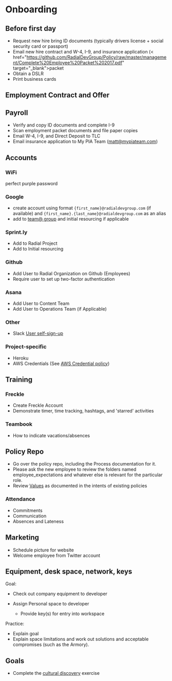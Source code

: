 # Onboarding

## Before first day
 - Request new hire bring ID documents (typically drivers license + social security card or passport)
 - Email new hire contract and W-4, I-9, and insurance application (< href="https://github.com/RadialDevGroup/Policy/raw/master/management/Complete%20Employee%20Packet%202017.pdf" target="_blank">packet</a>
 - Obtain a DSLR
 - Print business cards

## Employment Contract and Offer

## Payroll
 - Verify and copy ID documents and complete I-9
 - Scan employment packet documents and file paper copies
 - Email W-4, I-9, and Direct Deposit to TLC
 - Email insurance application to My PIA Team (matt@mypiateam.com)

## Accounts
### WiFi
 perfect purple password

### Google
  - create account using format `{first_name}@radialdevgroup.com` (if available) and `{first_name}.{last_name}@radialdevgroup.com` as an alias
  - add to [team@ group](https://groups.google.com/a/radialdevgroup.com/forum/#!managemembers/team/members/active) and initial resourcing if applicable

### Sprint.ly
  - Add to Radial Project
  - Add to Initial resourcing

### Github
  - Add User to Radial Organization on Github (Employees)
  - Require user to set up two-factor authentication

### Asana
  - Add User to Content Team
  - Add User to Operations Team (if Applicable)

### Other
- Slack [User self-sign-up](https://join.slack.com/t/radialdevgroup/signup?x=x-11720792966-282636290290)

### Project-specific
- Heroku
- AWS Credentials (See [AWS Credential policy](AWS-CREDENTIAL-POLICY.md))

## Training
### Freckle
 - Create Freckle Account
 - Demonstrate timer, time tracking, hashtags, and 'starred' activities

### Teambook
 - How to indicate vacations/absences

## Policy Repo

  - Go over the policy repo, including the Process documentation for it.
  - Please ask the new employee to review the folders named employee_expectations and whatever else is relevant for the particular role.
  - Review [Values](onboarding/VALUES.md) as documented in the intents of existing policies

### Attendance

  - Commitments
  - Communication
  - Absences and Lateness

## Marketing

  - Schedule picture for website
  - Welcome employee from Twitter account

## Equipment, desk space, network, keys

Goal:

  - Check out company equipment to developer
  - Assign Personal space to developer

    - Provide key(s) for entry into workspace

  Practice:
  - Explain goal
  - Explain space limitations and work out solutions and acceptable compromises (such as the Armory).

## Goals
- Complete the [cultural discovery](CULTURAL_DISCOVERY.md) exercise
